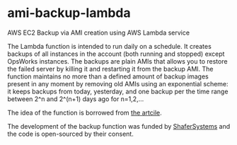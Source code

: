 # ami-backup-lambda
AWS EC2 Backup via AMI creation using AWS Lambda service

The Lambda function is intended to run daily on a schedule. It creates backups of all instances 
in the account (both running and stopped) except OpsWorks instances. The backups are plain AMIs
that allows you to restore the failed server by killing it and restarting it from the backup AMI.
The function maintains no more than a defined amount of backup images present in any moment by
removing old AMIs using an exponential scheme: it keeps backups from today, yesterday, and one
backup per the time range between 2^n and 2^(n+1) days ago for n=1,2,...

The idea of the function is borrowed from 
[the artcile](http://blog.powerupcloud.com/2016/02/15/automate-ebs-snapshots-using-lambda-function/).

The development of the backup function was funded by [ShaferSystems](http://www.shafersystems.com) 
and the code is open-sourced by their consent.
